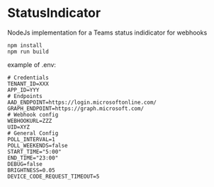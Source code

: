# StatusIndicator
NodeJs implementation for a Teams status indidicator for webhooks

```
npm install
npm run build
```

example of .env:
```
# Credentials
TENANT_ID=XXX
APP_ID=YYY
# Endpoints
AAD_ENDPOINT=https://login.microsoftonline.com/
GRAPH_ENDPOINT=https://graph.microsoft.com/
# Webhook config
WEBHOOKURL=ZZZ
UID=XYZ
# General Config
POLL_INTERVAL=1
POLL_WEEKENDS=false
START_TIME="5:00"
END_TIME="23:00"
DEBUG=false
BRIGHTNESS=0.05
DEVICE_CODE_REQUEST_TIMEOUT=5
```
